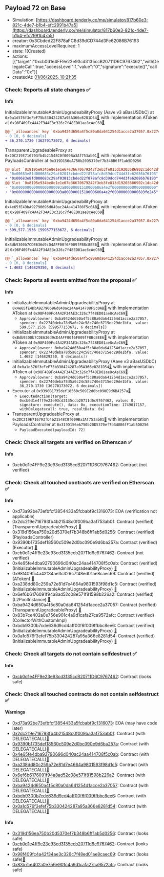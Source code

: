 ## Payload 72 on Base

- Simulation: [https://dashboard.tenderly.co/me/simulator/817b60e3-821c-4de7-b1b4-efc2991b47a5](https://dashboard.tenderly.co/me/simulator/817b60e3-821c-4de7-b1b4-efc2991b47a5)
- creator: 0x3Cbded22F878aFC8d39dCD744d3Fe62086B76193
- maximumAccessLevelRequired: 1
- state: 1(Created)
- actions: [{"target":"0xcb0d1e4FF9e23e93cd3135ccB20711D6C9767462","withDelegateCall":true,"accessLevel":1,"value":"0","signature":"execute()","callData":"0x"}]
- createdAt: [01/06/2025, 10:21:35](https://basescan.org/tx/0xe1fb1f49f3548d65a65f7b7bcf99c49eb0afb7ca19b2f1569960dbf123df917b)

### Check: Reports all state changes :white_check_mark:

#### Info


InitializableImmutableAdminUpgradeabilityProxy (Aave v3 aBasUSDbC) at `0x0a1d576f3eFeF75b330424287a95A366e8281D54`[:ghost:](https://github.com/bgd-labs/aave-address-book "AaveV3Base.ASSETS.USDbC.A_TOKEN") with implementation AToken at `0x98F409Fc4A42F34AE3c326c7f48ED01ae8cAeC69`[:ghost:](https://github.com/bgd-labs/aave-address-book "AaveV3Base.DEFAULT_A_TOKEN_IMPL_REV_1")
```diff
@@ `_allowances` key `0xba9424d650a4f5c80a0da641254d1acce2a37057.0x22740deba78d5a0c24c58c740e3715ec29de1bfa` @@
- 0 [0, 6 decimals]
+ 36,270.1730 [36270173072, 6 decimals]
```

TransparentUpgradeableProxy at `0x2DC219E716793fb4b21548C0f009Ba3Af753ab01`[:ghost:](https://github.com/bgd-labs/aave-address-book "GovernanceV3Base.PAYLOADS_CONTROLLER") with implementation PayloadsController at `0x319D156eA750b20D5370ef7b348B6fF1ab5D0256`
```diff
@@ Slot `0x8195e934be8e1e1e67e36670679242f3eb3fe013d19203686902c1dc42dff3e4` @@
- "0x00683e8fd000683c29af02013cbded22f878afc8d39dcd744d3fe62086b76193"
+ "0x00683e8fd000683c29af03013cbded22f878afc8d39dcd744d3fe62086b76193"
@@ Slot `0x8195e934be8e1e1e67e36670679242f3eb3fe013d19203686902c1dc42dff3e5` @@
- "0x000000000000000000093a80000001518000686a4e2f00000000000000000000"
+ "0x000000000000000000093a80000001518000686a4e2f000000000000683fe245"
```

InitializableImmutableAdminUpgradeabilityProxy at `0x4e65fE4DbA92790696d040ac24Aa414708F5c0AB`[:ghost:](https://github.com/bgd-labs/aave-address-book "AaveV3Base.ASSETS.USDC.A_TOKEN") with implementation AToken at `0x98F409Fc4A42F34AE3c326c7f48ED01ae8cAeC69`[:ghost:](https://github.com/bgd-labs/aave-address-book "AaveV3Base.DEFAULT_A_TOKEN_IMPL_REV_1")
```diff
@@ `_allowances` key `0xba9424d650a4f5c80a0da641254d1acce2a37057.0x22740deba78d5a0c24c58c740e3715ec29de1bfa` @@
- 0 [0, 6 decimals]
+ 599,577.1536 [599577153672, 6 decimals]
```

InitializableImmutableAdminUpgradeabilityProxy at `0xBdb9300b7CDE636d9cD4AFF00f6F009fFBBc8EE6`[:ghost:](https://github.com/bgd-labs/aave-address-book "AaveV3Base.ASSETS.cbBTC.A_TOKEN") with implementation AToken at `0x98F409Fc4A42F34AE3c326c7f48ED01ae8cAeC69`[:ghost:](https://github.com/bgd-labs/aave-address-book "AaveV3Base.DEFAULT_A_TOKEN_IMPL_REV_1")
```diff
@@ `_allowances` key `0xba9424d650a4f5c80a0da641254d1acce2a37057.0x22740deba78d5a0c24c58c740e3715ec29de1bfa` @@
- 0 [0, 8 decimals]
+ 1.4682 [146829350, 8 decimals]
```


### Check: Reports all events emitted from the proposal :white_check_mark:

#### Info

- InitializableImmutableAdminUpgradeabilityProxy at `0x4e65fE4DbA92790696d040ac24Aa414708F5c0AB`[:ghost:](https://github.com/bgd-labs/aave-address-book "AaveV3Base.ASSETS.USDC.A_TOKEN") with implementation AToken at `0x98F409Fc4A42F34AE3c326c7f48ED01ae8cAeC69`[:ghost:](https://github.com/bgd-labs/aave-address-book "AaveV3Base.DEFAULT_A_TOKEN_IMPL_REV_1")
  - `Approval(owner: 0xba9424d650a4f5c80a0da641254d1acce2a37057, spender: 0x22740deba78d5a0c24c58c740e3715ec29de1bfa, value: 599,577.1536 [599577153672, 6 decimals])`
- InitializableImmutableAdminUpgradeabilityProxy at `0xBdb9300b7CDE636d9cD4AFF00f6F009fFBBc8EE6`[:ghost:](https://github.com/bgd-labs/aave-address-book "AaveV3Base.ASSETS.cbBTC.A_TOKEN") with implementation AToken at `0x98F409Fc4A42F34AE3c326c7f48ED01ae8cAeC69`[:ghost:](https://github.com/bgd-labs/aave-address-book "AaveV3Base.DEFAULT_A_TOKEN_IMPL_REV_1")
  - `Approval(owner: 0xba9424d650a4f5c80a0da641254d1acce2a37057, spender: 0x22740deba78d5a0c24c58c740e3715ec29de1bfa, value: 1.4682 [146829350, 8 decimals])`
- InitializableImmutableAdminUpgradeabilityProxy (Aave v3 aBasUSDbC) at `0x0a1d576f3eFeF75b330424287a95A366e8281D54`[:ghost:](https://github.com/bgd-labs/aave-address-book "AaveV3Base.ASSETS.USDbC.A_TOKEN") with implementation AToken at `0x98F409Fc4A42F34AE3c326c7f48ED01ae8cAeC69`[:ghost:](https://github.com/bgd-labs/aave-address-book "AaveV3Base.DEFAULT_A_TOKEN_IMPL_REV_1")
  - `Approval(owner: 0xba9424d650a4f5c80a0da641254d1acce2a37057, spender: 0x22740deba78d5a0c24c58c740e3715ec29de1bfa, value: 36,270.1730 [36270173072, 6 decimals])`
- Executor at `0x9390B1735def18560c509E2d0bc090E9d6BA257a`[:ghost:](https://github.com/bgd-labs/aave-address-book "AaveV3Base.ACL_ADMIN, GovernanceV3Base.EXECUTOR_LVL_1")
  - `ExecutedAction(target: 0xcb0d1e4ff9e23e93cd3135ccb20711d6c9767462, value: 0, signature: execute(), data: 0x, executionTime: 1749017157, withDelegatecall: true, resultData: 0x)`
- TransparentUpgradeableProxy at `0x2DC219E716793fb4b21548C0f009Ba3Af753ab01`[:ghost:](https://github.com/bgd-labs/aave-address-book "GovernanceV3Base.PAYLOADS_CONTROLLER") with implementation PayloadsController at `0x319D156eA750b20D5370ef7b348B6fF1ab5D0256`
  - `PayloadExecuted(payloadId: 72)`

### Check: Check all targets are verified on Etherscan :white_check_mark:

#### Info

- 0xcb0d1e4FF9e23e93cd3135ccB20711D6C9767462: Contract (not verified) 

### Check: Check all touched contracts are verified on Etherscan :white_check_mark:

#### Info

- 0xd73a92be73efbfcf3854433a5fcbabf9c1316073: EOA (verification not applicable)
- 0x2dc219e716793fb4b21548c0f009ba3af753ab01: Contract (verified) (TransparentUpgradeableProxy) [:ghost:](https://github.com/bgd-labs/aave-address-book "GovernanceV3Base.PAYLOADS_CONTROLLER")
- 0x319d156ea750b20d5370ef7b348b6ff1ab5d0256: Contract (verified) (PayloadsController) 
- 0x9390b1735def18560c509e2d0bc090e9d6ba257a: Contract (verified) (Executor) [:ghost:](https://github.com/bgd-labs/aave-address-book "AaveV3Base.ACL_ADMIN, GovernanceV3Base.EXECUTOR_LVL_1")
- 0xcb0d1e4ff9e23e93cd3135ccb20711d6c9767462: Contract (not verified) 
- 0x4e65fe4dba92790696d040ac24aa414708f5c0ab: Contract (verified) (InitializableImmutableAdminUpgradeabilityProxy) [:ghost:](https://github.com/bgd-labs/aave-address-book "AaveV3Base.ASSETS.USDC.A_TOKEN")
- 0x98f409fc4a42f34ae3c326c7f48ed01ae8caec69: Contract (verified) (AToken) [:ghost:](https://github.com/bgd-labs/aave-address-book "AaveV3Base.DEFAULT_A_TOKEN_IMPL_REV_1")
- 0xa238dd80c259a72e81d7e4664a9801593f98d1c5: Contract (verified) (InitializableImmutableAdminUpgradeabilityProxy) [:ghost:](https://github.com/bgd-labs/aave-address-book "AaveV3Base.POOL")
- 0x6ef6b6176091f94a8ad52c08e571f81598b226a2: Contract (verified) (L2PoolInstance) [:ghost:](https://github.com/bgd-labs/aave-address-book "AaveV3Base.POOL_IMPL")
- 0xba9424d650a4f5c80a0da641254d1acce2a37057: Contract (verified) (TransparentUpgradeableProxy) [:ghost:](https://github.com/bgd-labs/aave-address-book "AaveV3Base.COLLECTOR")
- 0x83b7ce402a0e756e901c4a9d1cafa27ca9572afc: Contract (verified) (CollectorWithCustomImpl) 
- 0xbdb9300b7cde636d9cd4aff00f6f009ffbbc8ee6: Contract (verified) (InitializableImmutableAdminUpgradeabilityProxy) [:ghost:](https://github.com/bgd-labs/aave-address-book "AaveV3Base.ASSETS.cbBTC.A_TOKEN")
- 0x0a1d576f3efef75b330424287a95a366e8281d54: Contract (verified) (InitializableImmutableAdminUpgradeabilityProxy) [:ghost:](https://github.com/bgd-labs/aave-address-book "AaveV3Base.ASSETS.USDbC.A_TOKEN")

### Check: Check all targets do not contain selfdestruct :white_check_mark:

#### Info

- [0xcb0d1e4FF9e23e93cd3135ccB20711D6C9767462](https://basescan.org/address/0xcb0d1e4FF9e23e93cd3135ccB20711D6C9767462): Contract (looks safe)

### Check: Check all touched contracts do not contain selfdestruct :white_check_mark:

#### Warnings

- [0xd73a92be73efbfcf3854433a5fcbabf9c1316073](https://basescan.org/address/0xd73a92be73efbfcf3854433a5fcbabf9c1316073): EOA (may have code later)
- [0x2dc219e716793fb4b21548c0f009ba3af753ab01](https://basescan.org/address/0x2dc219e716793fb4b21548c0f009ba3af753ab01): Contract (with DELEGATECALL)[:ghost:](https://github.com/bgd-labs/aave-address-book "GovernanceV3Base.PAYLOADS_CONTROLLER")
- [0x9390b1735def18560c509e2d0bc090e9d6ba257a](https://basescan.org/address/0x9390b1735def18560c509e2d0bc090e9d6ba257a): Contract (with DELEGATECALL)[:ghost:](https://github.com/bgd-labs/aave-address-book "AaveV3Base.ACL_ADMIN, GovernanceV3Base.EXECUTOR_LVL_1")
- [0x4e65fe4dba92790696d040ac24aa414708f5c0ab](https://basescan.org/address/0x4e65fe4dba92790696d040ac24aa414708f5c0ab): Contract (with DELEGATECALL)[:ghost:](https://github.com/bgd-labs/aave-address-book "AaveV3Base.ASSETS.USDC.A_TOKEN")
- [0xa238dd80c259a72e81d7e4664a9801593f98d1c5](https://basescan.org/address/0xa238dd80c259a72e81d7e4664a9801593f98d1c5): Contract (with DELEGATECALL)[:ghost:](https://github.com/bgd-labs/aave-address-book "AaveV3Base.POOL")
- [0x6ef6b6176091f94a8ad52c08e571f81598b226a2](https://basescan.org/address/0x6ef6b6176091f94a8ad52c08e571f81598b226a2): Contract (with DELEGATECALL)[:ghost:](https://github.com/bgd-labs/aave-address-book "AaveV3Base.POOL_IMPL")
- [0xba9424d650a4f5c80a0da641254d1acce2a37057](https://basescan.org/address/0xba9424d650a4f5c80a0da641254d1acce2a37057): Contract (with DELEGATECALL)[:ghost:](https://github.com/bgd-labs/aave-address-book "AaveV3Base.COLLECTOR")
- [0xbdb9300b7cde636d9cd4aff00f6f009ffbbc8ee6](https://basescan.org/address/0xbdb9300b7cde636d9cd4aff00f6f009ffbbc8ee6): Contract (with DELEGATECALL)[:ghost:](https://github.com/bgd-labs/aave-address-book "AaveV3Base.ASSETS.cbBTC.A_TOKEN")
- [0x0a1d576f3efef75b330424287a95a366e8281d54](https://basescan.org/address/0x0a1d576f3efef75b330424287a95a366e8281d54): Contract (with DELEGATECALL)[:ghost:](https://github.com/bgd-labs/aave-address-book "AaveV3Base.ASSETS.USDbC.A_TOKEN")

#### Info

- [0x319d156ea750b20d5370ef7b348b6ff1ab5d0256](https://basescan.org/address/0x319d156ea750b20d5370ef7b348b6ff1ab5d0256): Contract (looks safe)
- [0xcb0d1e4ff9e23e93cd3135ccb20711d6c9767462](https://basescan.org/address/0xcb0d1e4ff9e23e93cd3135ccb20711d6c9767462): Contract (looks safe)
- [0x98f409fc4a42f34ae3c326c7f48ed01ae8caec69](https://basescan.org/address/0x98f409fc4a42f34ae3c326c7f48ed01ae8caec69): Contract (looks safe)[:ghost:](https://github.com/bgd-labs/aave-address-book "AaveV3Base.DEFAULT_A_TOKEN_IMPL_REV_1")
- [0x83b7ce402a0e756e901c4a9d1cafa27ca9572afc](https://basescan.org/address/0x83b7ce402a0e756e901c4a9d1cafa27ca9572afc): Contract (looks safe)

